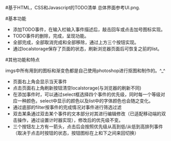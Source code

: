 
#基于HTML，CSS和Javascript的TODO清单
总体界面参考UI.png.

#基本功能

* 添加TODO事件，在输入栏输入事件描述后，敲击回车或点击加号图标实现。
* TODO事件的删除，完成，呈现功能。
* 全部完成，全部取消完成和全部移除，通过上方三个按钮实现。
* 通过localstorage保存了页面的状态，刷新浏览器页面后可恢复之前的list。

#其他功能和特点

imgs中所有用到的图标和渐变色都是自己使用photoshop进行抠图和制作的。^_^

* 页面右上角会显示当天事件
* 点击页面右上角刷新按钮清空localstorage(与浏览器的刷新不同)
* 在添加事件时，可以通过select框选择四个事件的优先级，同时每一个等级对应一种颜色，select中显示的颜色以及list中的字体颜色也会随之变化。
* 通过底部的filter按事件的完成情况对事件进行筛选过滤
* 双击某条通过双击某个事件的文本部分对其进行编辑修改（已适配移动端的双击操作，通过设置计时器实现），修改后的优先级不变。
* 三个按钮左上方有一箭头，点击后会按照优先级从高到低/从低到高排列事件（取决于点击时按钮的状态，按钮图标在上和下之间来回切换）

